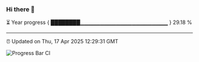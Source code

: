 ### Hi there 👋

⏳ Year progress { ████████▁▁▁▁▁▁▁▁▁▁▁▁▁▁▁▁▁▁▁▁▁▁ } 29.18 %

---

⏰ Updated on Thu, 17 Apr 2025 12:29:31 GMT

![Progress Bar CI](https://github.com/liununu/liununu/workflows/Progress%20Bar%20CI/badge.svg)
